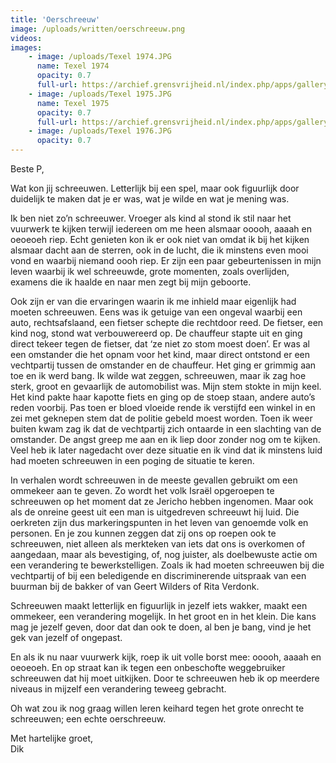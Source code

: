 ```yaml
---
title: 'Oerschreeuw'
image: /uploads/written/oerschreeuw.png
videos:
images:
    - image: /uploads/Texel 1974.JPG
      name: Texel 1974
      opacity: 0.7
      full-url: https://archief.grensvrijheid.nl/index.php/apps/galleryplus/s/ImKZKanlyD2zyLe?path=%2F1989%2004%20FOTO%27S%20Berlijn#1974-1975%20FOTO'S%20weekends%20Hoorneboeg%20en%20Huizen%2C%20reunie%20Texelkamp
    - image: /uploads/Texel 1975.JPG
      name: Texel 1975
      opacity: 0.7
      full-url: https://archief.grensvrijheid.nl/index.php/apps/galleryplus/s/ImKZKanlyD2zyLe?path=%2F1989%2004%20FOTO%27S%20Berlijn#1975%20FOTO'S%20zomerkamp%20texel
    - image: /uploads/Texel 1976.JPG
      opacity: 0.7
---
```



Beste P,

Wat kon jij schreeuwen. Letterlijk bij een spel, maar ook figuurlijk door duidelijk te maken dat je er was, wat je wilde en wat je mening was.

Ik ben niet zo’n schreeuwer. Vroeger als kind al stond ik stil naar het vuurwerk te kijken terwijl iedereen om me heen alsmaar ooooh, aaaah en oeoeoeh riep. Echt genieten kon ik er ook niet van omdat ik bij het kijken alsmaar dacht aan de sterren, ook in de lucht, die ik minstens even mooi vond en waarbij niemand oooh riep. Er zijn een paar gebeurtenissen in mijn leven waarbij ik wel schreeuwde, grote momenten, zoals overlijden, examens die ik haalde en naar men zegt bij mijn geboorte. 

Ook zijn er van die ervaringen waarin ik me inhield maar eigenlijk had moeten schreeuwen. Eens was ik getuige van een ongeval waarbij een auto, rechtsafslaand, een fietser schepte die rechtdoor reed. De fietser, een kind nog, stond wat verbouwereerd op. De chauffeur stapte uit en ging direct tekeer tegen de fietser, dat ‘ze niet zo stom moest doen’. Er was al een omstander die het opnam voor het kind, maar direct ontstond er een vechtpartij tussen de omstander en de chauffeur. Het ging er grimmig aan toe en ik werd bang. Ik wilde wat zeggen, schreeuwen, maar ik zag hoe sterk, groot en gevaarlijk de automobilist was. Mijn stem stokte in mijn keel. Het kind pakte haar kapotte fiets en ging op de stoep staan, andere auto’s reden voorbij. Pas toen er bloed vloeide rende ik verstijfd een winkel in en zei met geknepen stem dat de politie gebeld moest worden. Toen ik weer buiten kwam zag ik dat de vechtpartij zich ontaarde in een slachting van de omstander. De angst greep me aan en ik liep door zonder nog om te kijken. Veel heb ik later nagedacht over deze situatie en ik vind dat ik minstens luid had moeten schreeuwen in een poging de situatie te keren.

In verhalen wordt schreeuwen in de meeste gevallen gebruikt om een ommekeer aan te geven. Zo wordt het volk Israël opgeroepen te schreeuwen op het moment dat ze Jericho hebben ingenomen. Maar ook als de onreine geest uit een man is uitgedreven schreeuwt hij luid. Die oerkreten zijn dus markeringspunten in het leven van genoemde volk en personen. En je zou kunnen zeggen dat zij ons op roepen ook te schreeuwen, niet alleen als merkteken van iets dat ons is overkomen of aangedaan, maar als bevestiging, of, nog juister, als doelbewuste actie om een verandering te bewerkstelligen. Zoals ik had moeten schreeuwen bij die vechtpartij of bij een beledigende en discriminerende uitspraak van een buurman bij de bakker of van Geert Wilders of Rita Verdonk.

Schreeuwen maakt letterlijk en figuurlijk in jezelf iets wakker, maakt een ommekeer, een verandering mogelijk. In het groot en in het klein. Die kans mag je jezelf geven, door dat dan ook te doen, al ben je bang, vind je het gek van jezelf of ongepast.

En als ik nu naar vuurwerk kijk, roep ik uit volle borst mee: ooooh, aaaah en oeoeoeh. En op straat kan ik tegen een onbeschofte weggebruiker schreeuwen dat hij moet uitkijken. Door te schreeuwen heb ik op meerdere niveaus in mijzelf een verandering teweeg gebracht. 

Oh wat zou ik nog graag willen leren keihard tegen het grote onrecht te schreeuwen; een echte oerschreeuw.

Met hartelijke groet,<br/>
Dik
